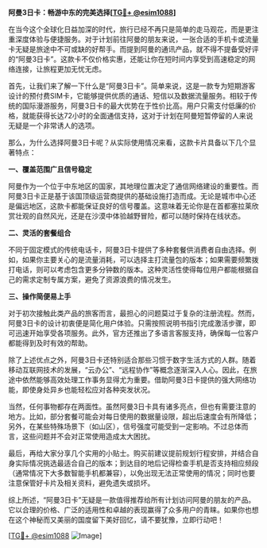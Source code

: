 **阿曼3日卡：畅游中东的完美选择[[TG💪+ @esim1088](https://t.me/s/esim1088)]**

在当今这个全球化日益加深的时代，旅行已经不再只是简单的走马观花，而是更注重深度体验与便捷服务。对于计划前往阿曼的朋友来说，一张合适的手机卡或流量卡无疑是旅途中不可或缺的好帮手。而提到阿曼的通讯产品，就不得不提备受好评的“阿曼3日卡”。这款卡不仅价格实惠，还能让你在短时间内享受到高速稳定的网络连接，让旅程更加无忧无虑。

首先，让我们来了解一下什么是“阿曼3日卡”。简单来说，这是一款专为短期游客设计的预付费SIM卡，它能够提供优质的通话、短信以及数据流量服务。相较于传统的国际漫游服务，阿曼3日卡的最大优势在于性价比高。用户只需支付低廉的价格，就能获得长达72小时的全面通信支持，这对于计划在阿曼短暂停留的人来说无疑是一个非常诱人的选项。

那么，为什么选择阿曼3日卡呢？从实际使用情况来看，这款卡片具备以下几个显著特点：

**一、覆盖范围广且信号稳定**

阿曼作为一个位于中东地区的国家，其地理位置决定了通信网络建设的重要性。而阿曼3日卡正是基于该国顶级运营商提供的基础设施打造而成。无论是城市中心还是偏远地区，这款卡都能保证良好的信号覆盖。这意味着无论你是在首都塞拉莱欣赏壮观的自然风光，还是在沙漠中体验越野冒险，都可以随时保持在线状态。

**二、灵活的套餐组合**

不同于固定模式的传统电话卡，阿曼3日卡提供了多种套餐供消费者自由选择。例如，如果你主要关心的是流量消耗，可以选择主打流量包的版本；如果需要频繁拨打电话，则可以考虑包含更多分钟数的版本。这种灵活性使得每位用户都能根据自己的需求定制专属方案，避免了资源浪费的情况发生。

**三、操作简便易上手**

对于初次接触此类产品的旅客而言，最担心的问题莫过于复杂的注册流程。然而，阿曼3日卡的设计初衷便是简化用户体验。只需按照说明书指引完成激活步骤，即可迅速开始享受各项服务。此外，官方还推出了多语言客服支持，确保每一位客户都能得到及时有效的帮助。

除了上述优点之外，阿曼3日卡还特别适合那些习惯于数字生活方式的人群。随着移动互联网技术的发展，“云办公”、“远程协作”等概念逐渐深入人心。因此，在旅途中依然能够高效处理工作事务显得尤为重要。借助阿曼3日卡提供的强大网络功能，即使身处异乡也能轻松应对各种突发状况。

当然，任何事物都存在两面性。虽然阿曼3日卡具有诸多亮点，但也有需要注意的地方。比如，部分套餐可能会对每日使用的数据量设限，超出后速度会有所降低；另外，在某些特殊场景下（如山区），信号强度可能受到一定影响。不过总体而言，这些问题并不会对正常使用造成太大困扰。

最后，再给大家分享几个实用的小贴士。购买前建议提前规划行程安排，并结合自身实际情况挑选最适合自己的版本；到达目的地后记得检查手机是否支持相应频段（通常情况下大多数智能手机都兼容），以免出现无法正常使用的情况；同时也要注意保管好卡片及相关资料，避免遗失或损坏。

综上所述，“阿曼3日卡”无疑是一款值得推荐给所有计划访问阿曼的朋友的产品。它以合理的价格、广泛的适用性和卓越的表现赢得了众多用户的青睐。如果你也想在这个神秘而又美丽的国度留下美好回忆，请不要犹豫，立即行动吧！

[[TG💪+ @esim1088](https://t.me/s/esim1088) ![Image](https://i.postimg.cc/4NQfJmqS/Snipaste-2025-05-13-00-14-12.png)]